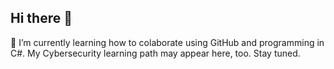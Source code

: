 ## Hi there 👋


 🌱 I’m currently learning how to colaborate using GitHub and programming in C#. My Cybersecurity learning path may appear here, too. Stay tuned. 



